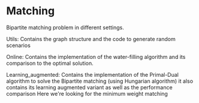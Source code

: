 # Matching
Bipartite matching problem in different settings.

Utils:
Contains the graph structure and the code to generate random scenarios

Online:
Contains the implementation of the water-filling algorithm and its comparison to the optimal solution.

Learning_augmented:
Contains the implementation of the Primal-Dual algorithm to solve the Bipartite matching (using Hungarian algorithm)
it also contains its learning augmented variant as well as the performance comparison
Here we're looking for the minimum weight matching
